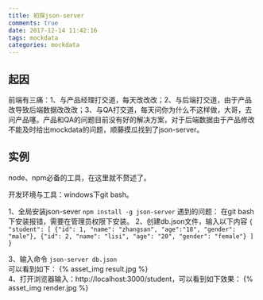 ```yaml
---
title: 初探json-server
comments: true
date: 2017-12-14 11:42:16
tags: mockdata
categories: mockdata
---
```

## 起因

   前端有三痛：1、与产品经理打交道，每天改改改；2、与后端打交道，由于产品改导致后端数据改改改；3、与QA打交道，每天问你为什么不这样做，大哥，去问产品噻。产品和QA的问题目前没有好的解决方案，对于后端数据由于产品修改不能及时给出mockdata的问题，顺藤摸瓜找到了json-server。

## 实例

  node、npm必备的工具，在这里就不赘述了。

  开发环境与工具：windows下git bash。

   1、全局安装json-sever
     `npm install -g json-server` 
     遇到的问题： 在git bash下安装报错，需要在管理员权限下安装。
   2、创建db.json文件，输入以下内容
    `{
	  "student": [
	    {"id": 1, "name": "zhangsan", "age":"18", "gender": "male"},
	    {"id": 2, "name": "lisi", "age": "20", "gender": "female"}
	  ]
	}`  

   3、输入命令 
	   `json-server db.json`  
	    可以看到如下：
	   {% asset_img result.jpg  %}  
   4、打开浏览器输入：http://localhost:3000/student，可以看到如下效果：
	   {% asset_img render.jpg %}


